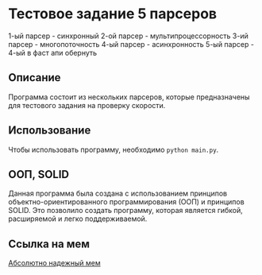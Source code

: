 # Тестовое задание 5 парсеров

1-ый парсер - синхронный
2-ой парсер - мультипроцессорность
3-ий парсер - многопоточность
4-ый парсер - асинхронность
5-ый парсер - 4-ый в фаст апи обернуть

## Описание

Программа состоит из нескольких парсеров, которые предназначены для тестового задания на проверку скорости.

## Использование

Чтобы использовать программу, необходимо `python main.py`.

## ООП, SOLID

Данная программа была создана с использованием принципов объектно-ориентированного программирования (ООП) и принципов SOLID. Это позволило создать программу, которая является гибкой, расширяемой и легко поддерживаемой.

## Ссылка на мем

[Абсолютно надежный мем](https://i.imgur.com/VKpq1bV.jpg "absolutely solid")
